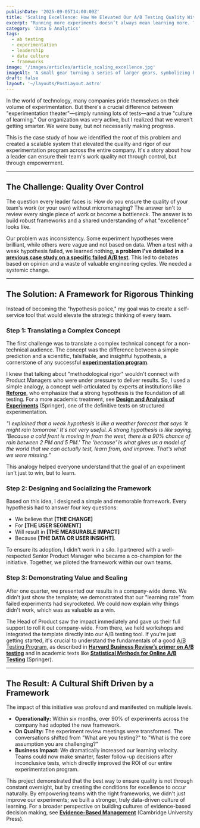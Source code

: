 ```yaml
---
publishDate: '2025-09-05T14:00:00Z'
title: 'Scaling Excellence: How We Elevated Our A/B Testing Quality Without Micromanagement'
excerpt: "Running more experiments doesn’t always mean learning more. This case study shows how we built a scalable framework that improved A/B testing rigor across the company—not by micromanaging, but by empowering teams to define and test strong hypotheses."
category: 'Data & Analytics'
tags:
  - ab testing
  - experimentation
  - leadership
  - data culture
  - frameworks
image: '/images/articles/article_scaling_excellence.jpg'
imageAlt: 'A small gear turning a series of larger gears, symbolizing how a small framework can scale excellence across an organization.'
draft: false
layout: '~/layouts/PostLayout.astro'
---
```


In the world of technology, many companies pride themselves on their volume of experimentation. But there's a crucial difference between "experimentation theater"—simply running lots of tests—and a true "culture of learning." Our organization was very active, but I realized that we weren't getting smarter. We were busy, but not necessarily making progress.

This is the case study of how we identified the root of this problem and created a scalable system that elevated the quality and rigor of our experimentation program across the entire company. It's a story about how a leader can ensure their team's work quality not through control, but through empowerment.

---

## The Challenge: Quality Over Control

The question every leader faces is: How do you ensure the quality of your team's work (or your own) without micromanaging? The answer isn't to review every single piece of work or become a bottleneck. The answer is to build robust frameworks and a shared understanding of what "excellence" looks like.

Our problem was inconsistency. Some experiment hypotheses were brilliant, while others were vague and not based on data. When a test with a weak hypothesis failed, we learned nothing, **a problem I've detailed in a [previous case study on a specific failed A/B test](/articles/how-failing-ab-test-forged-a-stronger-culture)**. This led to debates based on opinion and a waste of valuable engineering cycles. We needed a systemic change.

---

## The Solution: A Framework for Rigorous Thinking

Instead of becoming the "hypothesis police," my goal was to create a self-service tool that would elevate the strategic thinking of every team.

### Step 1: Translating a Complex Concept
The first challenge was to translate a complex technical concept for a non-technical audience. The concept was the difference between a simple prediction and a scientific, falsifiable, and insightful hypothesis, a cornerstone of any successful **[experimentation program](https://www.optimizely.com/optimization-glossary/ab-testing/)**.

I knew that talking about "methodological rigor" wouldn't connect with Product Managers who were under pressure to deliver results. So, I used a simple analogy, a concept well-articulated by experts at institutions like **[Reforge](https://www.reforge.com/brief/a-3-step-framework-for-solving-problems-with-experimentation)**, who emphasize that a strong hypothesis is the foundation of all testing. For a more academic treatment, see **[Design and Analysis of Experiments](https://link.springer.com/book/10.1007/978-3-319-52250-0?utm_source=chatgpt.com)** (Springer), one of the definitive texts on structured experimentation.

*"I explained that a weak hypothesis is like a weather forecast that says 'it might rain tomorrow.' It's not very useful. A strong hypothesis is like saying, 'Because a cold front is moving in from the west, there is a 90% chance of rain between 2 PM and 5 PM.' The 'because' is what gives us a model of the world that we can actually test, learn from, and improve. That's what we were missing."*

This analogy helped everyone understand that the goal of an experiment isn't just to win, but to learn.

### Step 2: Designing and Socializing the Framework
Based on this idea, I designed a simple and memorable framework. Every hypothesis had to answer four key questions:

- We believe that **[THE CHANGE]**  
- For **[THE USER SEGMENT]**  
- Will result in **[THE MEASURABLE IMPACT]**  
- Because **[THE DATA OR USER INSIGHT]**.  

To ensure its adoption, I didn't work in a silo. I partnered with a well-respected Senior Product Manager who became a co-champion for the initiative. Together, we piloted the framework within our own teams.

### Step 3: Demonstrating Value and Scaling
After one quarter, we presented our results in a company-wide demo. We didn't just show the template; we demonstrated that our "learning rate" from failed experiments had skyrocketed. We could now explain why things didn't work, which was as valuable as a win.

The Head of Product saw the impact immediately and gave us their full support to roll it out company-wide. From there, we held workshops and integrated the template directly into our A/B testing tool. If you're just getting started, it's crucial to understand the fundamentals of a good <u>A/B Testing Program</u>, as described in **[Harvard Business Review’s primer on A/B testing](https://hbr.org/2017/06/a-refresher-on-ab-testing)** and in academic texts like **[Statistical Methods for Online A/B Testing](https://link.springer.com/book/10.1007/978-3-030-70350-4?utm_source=chatgpt.com)** (Springer).

---

## The Result: A Cultural Shift Driven by a Framework

The impact of this initiative was profound and manifested on multiple levels.

- **Operationally:** Within six months, over 90% of experiments across the company had adopted the new framework.  
- **On Quality:** The experiment review meetings were transformed. The conversations shifted from "What are you testing?" to "What is the core assumption you are challenging?"  
- **Business Impact:** We dramatically increased our learning velocity. Teams could now make smarter, faster follow-up decisions after inconclusive tests, which directly improved the ROI of our entire experimentation program.  

This project demonstrated that the best way to ensure quality is not through constant oversight, but by creating the conditions for excellence to occur naturally. By empowering teams with the right frameworks, we didn't just improve our experiments; we built a stronger, truly data-driven culture of learning. For a broader perspective on building cultures of evidence-based decision making, see **[Evidence-Based Management](https://www.cambridge.org/core/books/evidencebased-management/1E4D9E5C7B6F8F4E6A693D8B4F36DDA4?utm_source=chatgpt.com)** (Cambridge University Press).
